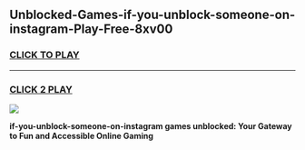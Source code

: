
## Unblocked-Games-if-you-unblock-someone-on-instagram-Play-Free-8xv00
<h3>
<a href="https://premium76.site?title=if-you-unblock-someone-on-instagram&ref=20M">CLICK TO PLAY</a></h3>
<hr>

<h3>
<a href="https://premium76.site?title=if-you-unblock-someone-on-instagram&ref=20M">CLICK 2 PLAY</a>
  
</h3>

<a href="https://premium76.site?title=if-you-unblock-someone-on-instagram&ref=19M"><img src="https://clearcache.store/games.png"></a>


**if-you-unblock-someone-on-instagram games unblocked: Your Gateway to Fun and Accessible Online Gaming**
